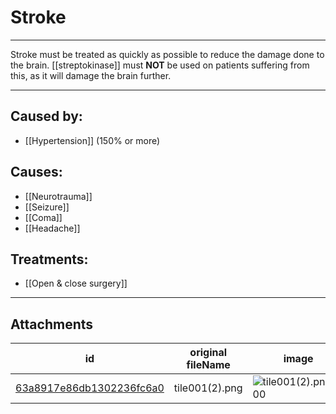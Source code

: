 # Stroke

 

---

Stroke must be treated as quickly as possible to reduce the damage done to the brain. [[streptokinase]] must **NOT** be used on patients suffering from this, as it will damage the brain further.

---
## Caused by:

- [[Hypertension]] (150% or more)

## Causes:

- [[Neurotrauma]]
- [[Seizure]]
- [[Coma]]
- [[Headache]]


## Treatments:

- [[Open & close surgery]]

---

## Attachments

id | original fileName | image
---|---|---
[63a8917e86db1302236fc6a0](63a8917e86db1302236fc6a0.png) | tile001(2).png | ![tile001(2).png\|200](63a8917e86db1302236fc6a0.png)